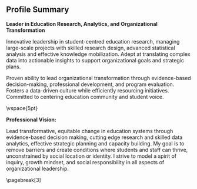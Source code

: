 ## Profile Summary

**Leader in Education Research, Analytics, and Organizational Transformation**

Innovative leadership in student-centred education research, managing large-scale projects with skilled research design, advanced statistical analysis and effective knowledge mobilization. Adept at translating complex data into actionable insights to support organizational goals and strategic plans.

Proven ability to lead organizational transformation through evidence-based decision-making, professional development, and program evaluation. Fosters a data-driven culture while efficiently resourcing initiatives. Committed to centering education community and student voice.


\vspace{5pt}


**Professional Vision:**

  Lead transformative, equitable change in education systems through evidence-based decision making, cutting edge research and skilled data analytics, effective strategic planning and capacity building. My goal is to remove barriers and create conditions where students and staff can thrive, unconstrained by social location or identity. I strive to model a spirit of inquiry, growth mindset, and social responsibility in all aspects of organizational leadership.

\pagebreak[3]
